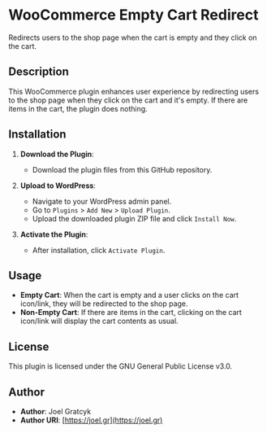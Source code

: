 # WooCommerce Empty Cart Redirect

Redirects users to the shop page when the cart is empty and they click on the cart.

## Description

This WooCommerce plugin enhances user experience by redirecting users to the shop page when they click on the cart and it's empty. If there are items in the cart, the plugin does nothing.

## Installation

1. **Download the Plugin**:
   - Download the plugin files from this GitHub repository.

2. **Upload to WordPress**:
   - Navigate to your WordPress admin panel.
   - Go to `Plugins` > `Add New` > `Upload Plugin`.
   - Upload the downloaded plugin ZIP file and click `Install Now`.

3. **Activate the Plugin**:
   - After installation, click `Activate Plugin`.

## Usage

- **Empty Cart**: When the cart is empty and a user clicks on the cart icon/link, they will be redirected to the shop page.
- **Non-Empty Cart**: If there are items in the cart, clicking on the cart icon/link will display the cart contents as usual.

## License

This plugin is licensed under the GNU General Public License v3.0.

## Author

- **Author**: Joel Gratcyk
- **Author URI**: [https://joel.gr](https://joel.gr)

